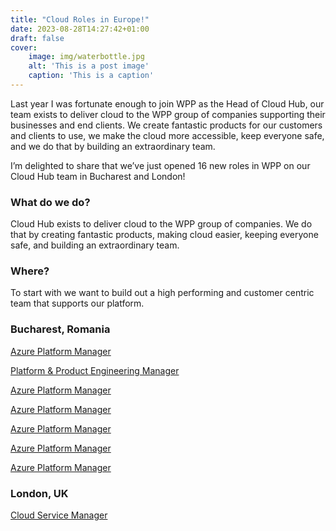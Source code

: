```yaml
---
title: "Cloud Roles in Europe!"
date: 2023-08-28T14:27:42+01:00
draft: false
cover:
    image: img/waterbottle.jpg
    alt: 'This is a post image'
    caption: 'This is a caption'
---
```


Last year I was fortunate enough to join WPP as the Head of Cloud Hub, our team exists to deliver cloud to the WPP group of companies supporting their businesses and end clients. We create fantastic products for our customers and clients to use, we make the cloud more accessible, keep everyone safe, and we do that by building an extraordinary team.

I’m delighted to share that we’ve just opened 16 new roles in WPP on our Cloud Hub team in Bucharest and London!

### What do we do?
Cloud Hub exists to deliver cloud to the WPP group of companies. We do that by creating fantastic products, making cloud easier, keeping everyone safe, and building an extraordinary team.


### Where?
To start with we want to build out a high performing and customer centric team that supports our platform.

### Bucharest, Romania
[Azure Platform Manager](https://boards.greenhouse.io/wpp)


[Platform & Product Engineering Manager](https://boards.greenhouse.io/wpp)


[Azure Platform Manager](https://boards.greenhouse.io/wpp)


[Azure Platform Manager](https://boards.greenhouse.io/wpp)


[Azure Platform Manager](https://boards.greenhouse.io/wpp)


[Azure Platform Manager](https://boards.greenhouse.io/wpp)


[Azure Platform Manager](https://boards.greenhouse.io/wpp)

### London, UK
[Cloud Service Manager](https://boards.greenhouse.io/wpp)

<!-- {{< chat cactus-comments >}} -->